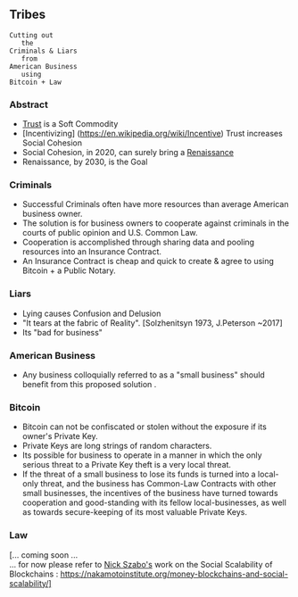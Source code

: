 Tribes
----------------
```
Cutting out
   the
Criminals & Liars
   from
American Business
   using
Bitcoin + Law
```


### Abstract
- [Trust](https://en.wikipedia.org/wiki/Trust_(social_science)) is a Soft Commodity
- [Incentivizing] (https://en.wikipedia.org/wiki/Incentive) Trust increases Social Cohesion
- Social Cohesion, in 2020, can surely bring a [Renaissance](https://en.wikipedia.org/wiki/Renaissance)
- Renaissance, by 2030, is the Goal


### Criminals
- Successful Criminals often have more resources than average American business owner.    
- The solution is for business owners to cooperate against criminals in the courts of public opinion and U.S. Common Law.    
- Cooperation is accomplished through sharing data and pooling resources into an Insurance Contract.    
- An Insurance Contract is cheap and quick to create & agree to using Bitcoin + a Public Notary.    


### Liars
- Lying causes Confusion and Delusion
- "It tears at the fabric of Reality". [Solzhenitsyn 1973, J.Peterson ~2017]
- Its "bad for business"

### American Business
- Any business colloquially referred to as a "small business" should benefit from this proposed solution .

### Bitcoin
- Bitcoin can not be confiscated or stolen without the exposure if its owner's Private Key.    
- Private Keys are long strings of random characters.    
- Its possible for business to operate in a manner in which the only serious threat to a Private Key theft is a very local threat.    
- If the threat of a small business to lose its funds is turned into a local-only threat, and the business has Common-Law Contracts with other small businesses, the incentives of the business have turned towards cooperation and good-standing with its fellow local-businesses, as well as towards secure-keeping of its most valuable Private Keys.

### Law
[... coming soon ...    
... for now please refer to [Nick Szabo's](https://unenumerated.blogspot.com/) work on the Social Scalability of Blockchains : https://nakamotoinstitute.org/money-blockchains-and-social-scalability/]    

